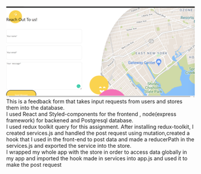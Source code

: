 ![](\public\images\work2.png)
This is a feedback form that takes input requests from users and stores them into the database.<br />
I used React and Styled-components for the frontend , node(express framework) for backened and Postgresql database.<br />
I used redux toolkit query for this assignment.
After installing redux-toolkit, I created services.js and handled the post request using mutation,created a hook that I used in the front-end to post data and made a reducerPath in the services.js and exported the service into the  store.<br />
I wrapped my whole app with the store in order to access data globally in my app and imported the hook made in services into app.js and used it to make the post request<br/>
